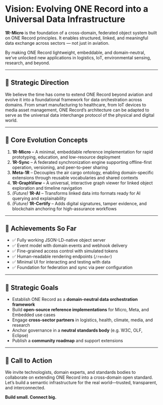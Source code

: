 # Vision: Evolving ONE Record into a Universal Data Infrastructure

**1R-Micro** is the foundation of a cross-domain, federated object system built on ONE Record principles. It enables structured, linked, and meaningful data exchange across sectors — not just in aviation.

By making ONE Record lightweight, embeddable, and domain-neutral, we’ve unlocked new applications in logistics, IoT, environmental sensing, research, and beyond.

---

## 🧭 Strategic Direction

We believe the time has come to extend ONE Record beyond aviation and evolve it into a foundational framework for data orchestration across domains. From smart manufacturing to healthcare, from IoT devices to media asset management, ONE Record’s architecture can be adapted to serve as the universal data interchange protocol of the physical and digital world.

---

## 🧩 Core Evolution Concepts

1. **1R-Micro** – A minimal, embeddable reference implementation for rapid prototyping, education, and low-resource deployment
2. **1R-Sync** – A federated synchronization engine supporting offline-first operation, versioning, and peer-to-peer sharing
3. **Meta-1R** – Decouples the air cargo ontology, enabling domain-specific extensions through reusable vocabularies and shared contexts
4. **1R-GraphView** – A universal, interactive graph viewer for linked object exploration and timeline navigation
5. *(Future)* **1R-AI** – Transforms linked data into formats ready for AI querying and explainability
6. *(Future)* **1R-Certify** – Adds digital signatures, tamper evidence, and blockchain anchoring for high-assurance workflows

---

## 🚀 Achievements So Far

- ✅ Fully working JSON-LD-native object server
- ✅ Event model with domain events and webhook delivery
- ✅ Fine-grained access control with simulated tokens
- ✅ Human-readable rendering endpoints (`/render`)
- ✅ Minimal UI for interacting and testing with data
- ✅ Foundation for federation and sync via peer configuration

---

## 🎯 Strategic Goals

- Establish ONE Record as a **domain-neutral data orchestration framework**
- Build **open-source reference implementations** for Micro, Meta, and Embedded use cases
- Engage **cross-sector partners** in logistics, health, climate, media, and research
- Anchor governance in a **neutral standards body** (e.g. W3C, OLF, Eclipse)
- Publish a **community roadmap** and support extensions

---

## 🤝 Call to Action

We invite technologists, domain experts, and standards bodies to collaborate on extending ONE Record into a cross-domain open standard. Let’s build a semantic infrastructure for the real world—trusted, transparent, and interconnected.

**Build small. Connect big.**
